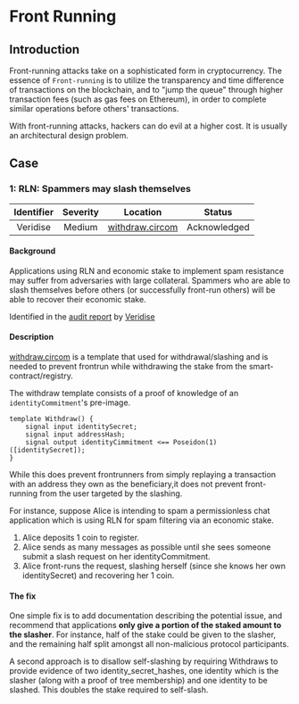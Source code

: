 # Front Running

## Introduction

Front-running attacks take on a sophisticated form in cryptocurrency. The essence of `Front-running` is to utilize the transparency and time difference of transactions on the blockchain, and to "jump the queue" through higher transaction fees (such as gas fees on Ethereum), in order to complete similar operations before others' transactions.

With front-running attacks, hackers can do evil at a higher cost. It is usually an architectural design problem.

## Case

###  1: RLN: Spammers may slash themselves

| Identifier | Severity | Location | Status |
| :--------: | :------: | :------: | :----: |
| Veridise | Medium | [withdraw.circom](https://github.com/Rate-Limiting-Nullifier/circom-rln/blob/022b690b5615d1e26874013cf216136875d8f3ab/circuits/withdraw.circom)|Acknowledged|

#### Background

Applications using RLN and economic stake to implement spam resistance may suffer
from adversaries with large collateral.
Spammers who are able to slash themselves before others (or successfully front-run others) will
be able to recover their economic stake.

Identified in the [audit report](https://github.com/nullity00/zk-security-reviews/blob/main/RLN/VAR-RLN.pdf) by [Veridise](https://veridise.com/) 

#### Description

[withdraw.circom](https://github.com/Rate-Limiting-Nullifier/circom-rln/blob/022b690b5615d1e26874013cf216136875d8f3ab/circuits/withdraw.circom) is a template that used for withdrawal/slashing and is needed to prevent frontrun while withdrawing the stake from the smart-contract/registry.

The withdraw template consists of a proof of knowledge of an `identityCommitment`'s pre-image. 

```circom
template Withdraw() {
    signal input identitySecret;
    signal input addressHash;
    signal output identityCimmitment <== Poseidon(1)([identitySecret]);
}
```

While this does prevent frontrunners from simply replaying a transaction with an address they own as the beneficiary,it does not prevent front-running from the user targeted by the slashing.

For instance, suppose Alice is intending to spam a permissionless chat application which is using RLN for spam filtering via an economic stake.

1. Alice deposits 1 coin to register.
2. Alice sends as many messages as possible until she sees someone submit a slash request
on her identityCommitment.
3. Alice front-runs the request, slashing herself (since she knows her own identitySecret)
and recovering her 1 coin.

#### The fix

One simple fix is to add documentation describing the potential issue, and recommend that applications **only give a portion of the staked amount to the slasher**. For
instance, half of the stake could be given to the slasher, and the remaining half split amongst all non-malicious protocol participants.

A second approach is to disallow self-slashing by requiring Withdraws to provide evidence
of two identity_secret_hashes, one identity which is the slasher (along with a proof of tree
membership) and one identity to be slashed. This doubles the stake required to self-slash.

